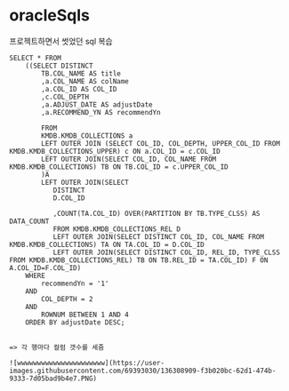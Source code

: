 # oracleSqls
프로젝트하면서 썻었던 sql 복습 




	SELECT * FROM
		((SELECT DISTINCT 
			TB.COL_NAME AS title
			,a.COL_NAME AS colName
			,a.COL_ID AS COL_ID 
			,c.COL_DEPTH
			,a.ADJUST_DATE AS adjustDate
			,a.RECOMMEND_YN AS recommendYn
		
			FROM 
			KMDB.KMDB_COLLECTIONS a 
			LEFT OUTER JOIN (SELECT COL_ID, COL_DEPTH, UPPER_COL_ID FROM KMDB.KMDB_COLLECTIONS_UPPER) c ON a.COL_ID = c.COL_ID
			LEFT OUTER JOIN(SELECT COL_ID, COL_NAME FROM KMDB.KMDB_COLLECTIONS) TB ON TB.COL_ID = c.UPPER_COL_ID
			)A
			LEFT OUTER JOIN(SELECT 
			   DISTINCT 
			   D.COL_ID

			   ,COUNT(TA.COL_ID) OVER(PARTITION BY TB.TYPE_CLSS) AS DATA_COUNT
			   FROM KMDB.KMDB_COLLECTIONS_REL D 
			   LEFT OUTER JOIN(SELECT DISTINCT COL_ID, COL_NAME FROM KMDB.KMDB_COLLECTIONS) TA ON TA.COL_ID = D.COL_ID  
			   LEFT OUTER JOIN(SELECT DISTINCT COL_ID, REL_ID, TYPE_CLSS FROM KMDB.KMDB_COLLECTIONS_REL) TB ON TB.REL_ID = TA.COL_ID) F ON  A.COL_ID=F.COL_ID)
		WHERE 
			recommendYn = '1'
		AND 
			COL_DEPTH = 2
		AND 
			ROWNUM BETWEEN 1 AND 4
		ORDER BY adjustDate DESC;
    
    
    => 각 행마다 컬럼 갯수를 세줌 
    
    ![wwwwwwwwwwwwwwwwwwwwww](https://user-images.githubusercontent.com/69393030/136308909-f3b020bc-62d1-474b-9333-7d05bad9b4e7.PNG)
